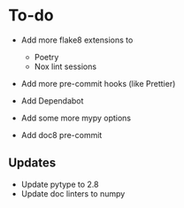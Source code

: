 # To-do

- Add more flake8 extensions to

  - Poetry
  - Nox lint sessions

- Add more pre-commit hooks (like Prettier)
- Add Dependabot
- Add some more mypy options
- Add doc8 pre-commit

## Updates

- Update pytype to 2.8
- Update doc linters to numpy
